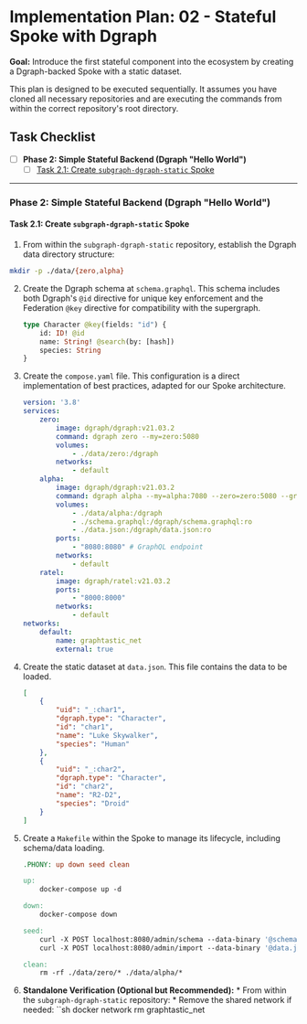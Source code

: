 # Implementation Plan: 02 - Stateful Spoke with Dgraph

**Goal:** Introduce the first stateful component into the ecosystem by creating a Dgraph-backed Spoke with a static dataset.

This plan is designed to be executed sequentially. It assumes you have cloned all necessary repositories and are executing the commands from within the correct repository's root directory.

## Task Checklist

- [ ] **Phase 2: Simple Stateful Backend (Dgraph "Hello World")**
    - [ ] [Task 2.1: Create `subgraph-dgraph-static` Spoke](#task-21-create-subgraph-dgraph-static-spoke)

---

### Phase 2: Simple Stateful Backend (Dgraph "Hello World")

#### Task 2.1: Create `subgraph-dgraph-static` Spoke

1.  From within the `subgraph-dgraph-static` repository, establish the Dgraph data directory structure:

```sh
mkdir -p ./data/{zero,alpha}
```

2.  Create the Dgraph schema at `schema.graphql`. This schema includes both Dgraph's `@id` directive for unique key enforcement and the Federation `@key` directive for compatibility with the supergraph.

    ```graphql
    type Character @key(fields: "id") {
        id: ID! @id
        name: String! @search(by: [hash])
        species: String
    }
    ```

3.  Create the `compose.yaml` file. This configuration is a direct implementation of best practices, adapted for our Spoke architecture.

    ```yaml
    version: '3.8'
    services:
        zero:
            image: dgraph/dgraph:v21.03.2
            command: dgraph zero --my=zero:5080
            volumes:
                - ./data/zero:/dgraph
            networks:
                - default
        alpha:
            image: dgraph/dgraph:v21.03.2
            command: dgraph alpha --my=alpha:7080 --zero=zero:5080 --graphql_schema=/dgraph/schema.graphql
            volumes:
                - ./data/alpha:/dgraph
                - ./schema.graphql:/dgraph/schema.graphql:ro
                - ./data.json:/dgraph/data.json:ro
            ports:
                - "8080:8080" # GraphQL endpoint
            networks:
                - default
        ratel:
            image: dgraph/ratel:v21.03.2
            ports:
                - "8000:8000"
            networks:
                - default
    networks:
        default:
            name: graphtastic_net
            external: true
    ```

4.  Create the static dataset at `data.json`. This file contains the data to be loaded.

    ```json
    [
        {
            "uid": "_:char1",
            "dgraph.type": "Character",
            "id": "char1",
            "name": "Luke Skywalker",
            "species": "Human"
        },
        {
            "uid": "_:char2",
            "dgraph.type": "Character",
            "id": "char2",
            "name": "R2-D2",
            "species": "Droid"
        }
    ]
    ```

5.  Create a `Makefile` within the Spoke to manage its lifecycle, including schema/data loading.

    ```makefile
    .PHONY: up down seed clean

    up:
        docker-compose up -d

    down:
        docker-compose down

    seed:
        curl -X POST localhost:8080/admin/schema --data-binary '@schema.graphql' -H 'Content-Type: application/graphql'
        curl -X POST localhost:8080/admin/import --data-binary '@data.json' -H 'Content-Type: application/json'

    clean:
        rm -rf ./data/zero/* ./data/alpha/*
    ```

6.  **Standalone Verification (Optional but Recommended):**
        *   From within the `subgraph-dgraph-static` repository:
        *   Remove the shared network if needed:
``sh
docker network rm graphtastic_net
```
